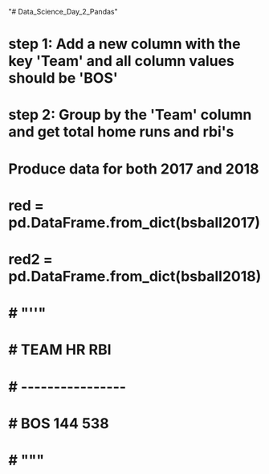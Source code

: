 "# Data_Science_Day_2_Pandas" 

# step 1: Add a new column with the key 'Team' and all column values should be 'BOS'

# step 2: Group by the 'Team' column and get total home runs and rbi's

# Produce data for both 2017 and 2018
# red = pd.DataFrame.from_dict(bsball2017)
# red2 = pd.DataFrame.from_dict(bsball2018)
# # "''"
# # TEAM    HR   RBI
# # ----------------
# # BOS     144  538
# # """

